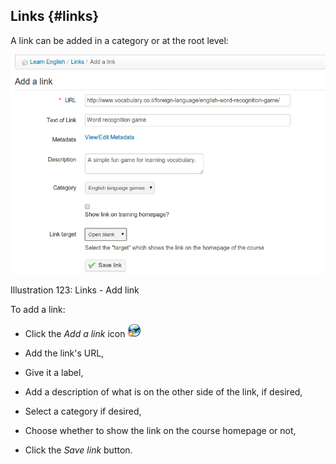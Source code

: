 ## Links {#links}

A link can be added in a category or at the root level:

![](../assets/graphics220.png)

Illustration 123: Links - Add link

To add a link:

*   Click the _Add a link_ icon ![](../assets/graphics219.png)

*   Add the link&#039;s URL,

*   Give it a label,

*   Add a description of what is on the other side of the link, if desired,

*   Select a category if desired,

*   Choose whether to show the link on the course homepage or not,

*   Click the _Save link_ button.